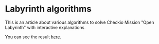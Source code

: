# Labyrinth algorithms

This is an article about various algorithms to solve Checkio Mission "Open Labyrinth" with interactive explanations.

You can see the result [here](http://bryukh.com/labyrinth-algorithms/).
